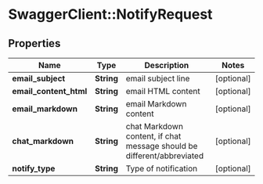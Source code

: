 # SwaggerClient::NotifyRequest

## Properties
Name | Type | Description | Notes
------------ | ------------- | ------------- | -------------
**email_subject** | **String** | email subject line | [optional] 
**email_content_html** | **String** | email HTML content | [optional] 
**email_markdown** | **String** | email Markdown content | [optional] 
**chat_markdown** | **String** | chat Markdown content, if chat message should be different/abbreviated | [optional] 
**notify_type** | **String** | Type of notification | [optional] 



